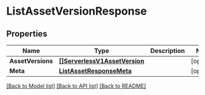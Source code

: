 # ListAssetVersionResponse

## Properties

Name | Type | Description | Notes
------------ | ------------- | ------------- | -------------
**AssetVersions** | [**[]ServerlessV1AssetVersion**](ServerlessV1AssetVersion.md) |  |[optional] 
**Meta** | [**ListAssetResponseMeta**](ListAssetResponseMeta.md) |  |[optional] 

[[Back to Model list]](../README.md#documentation-for-models) [[Back to API list]](../README.md#documentation-for-api-endpoints) [[Back to README]](../README.md)



